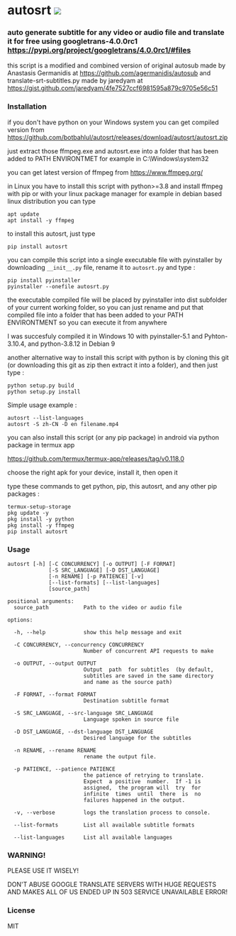 # autosrt <a href="https://pypi.org/project/autosrt/0.0.1/"><img src="https://img.shields.io/pypi/v/autosrt.svg"></img></a>

### auto generate subtitle for any video or audio file and translate it for free using googletrans-4.0.0rc1 https://pypi.org/project/googletrans/4.0.0rc1/#files

this script is a modified and combined version of original autosub made by Anastasis Germanidis at https://github.com/agermanidis/autosub
and translate-srt-subtitles.py made by jaredyam at https://gist.github.com/jaredyam/4fe7527ccf6981595a879c9705e56c51

### Installation

if you don't have python on your Windows system you can get compiled version from
https://github.com/botbahlul/autosrt/releases/download/autosrt/autosrt.zip

just extract those ffmpeg.exe and autosrt.exe into a folder that has been added to PATH ENVIRONTMET
for example in C:\Windows\system32

you can get latest version of ffmpeg from https://www.ffmpeg.org/

in Linux you have to install this script with python>=3.8 and install ffmpeg with pip or with your linux package manager
for example in debian based linux distribution you can type

```
apt update
apt install -y ffmpeg
```

to install this autosrt, just type

```
pip install autosrt
```

you can compile this script into a single executable file with pyinstaller by downloading
```__init__.py``` file, rename it to ```autosrt.py``` and type :

```
pip install pyinstaller
pyinstaller --onefile autosrt.py
```

the executable compiled file will be placed by pyinstaller into dist
subfolder of your current working folder, so you can just rename and
put  that compiled file into  a folder that  has been added to  your
PATH ENVIRONTMENT so you can execute it from anywhere

I was succesfuly compiled it in Windows 10 with pyinstaller-5.1 and Pyhton-3.10.4, and python-3.8.12 in Debian 9

another alternative way to install this script with python is by cloning this git (or downloading this git as zip then extract it into 
a folder), and then just type :

```
python setup.py build
python setup.py install
```

Simple usage example :
  
```
autosrt --list-languages
autosrt -S zh-CN -D en filename.mp4
```  

you can also install this script (or any pip package) in android via python package in termux app

https://github.com/termux/termux-app/releases/tag/v0.118.0

choose the right apk for your device, install it, then open it

type these commands to get python, pip, this autosrt, and any other pip packages :

```
termux-setup-storage
pkg update -y
pkg install -y python
pkg install -y ffmpeg
pip install autosrt
```

### Usage

```
autosrt [-h] [-C CONCURRENCY] [-o OUTPUT] [-F FORMAT]
             [-S SRC_LANGUAGE] [-D DST_LANGUAGE]
             [-n RENAME] [-p PATIENCE] [-v]
             [--list-formats] [--list-languages]
             [source_path]

positional arguments:
  source_path           Path to the video or audio file

options:

  -h, --help            show this help message and exit
  
  -C CONCURRENCY, --concurrency CONCURRENCY
                        Number of concurrent API requests to make
                        
  -o OUTPUT, --output OUTPUT
                        Output  path  for subtitles  (by default, 
                        subtitles are saved in the same directory 
                        and name as the source path)
                        
  -F FORMAT, --format FORMAT
                        Destination subtitle format
                        
  -S SRC_LANGUAGE, --src-language SRC_LANGUAGE
                        Language spoken in source file
                        
  -D DST_LANGUAGE, --dst-language DST_LANGUAGE
                        Desired language for the subtitles
                        
  -n RENAME, --rename RENAME
                        rename the output file.
                        
  -p PATIENCE, --patience PATIENCE
                        the patience of retrying to translate.
                        Expect  a positive  number.  If -1 is 
                        assigned,  the program will  try  for 
                        infinite  times  until  there  is  no 
                        failures happened in the output.
                        
  -v, --verbose         logs the translation process to console.
  
  --list-formats        List all available subtitle formats
  
  --list-languages      List all available languages
```

### WARNING!

PLEASE USE IT WISELY!

DON'T ABUSE GOOGLE TRANSLATE SERVERS WITH HUGE REQUESTS AND MAKES ALL OF US ENDED UP IN 503 SERVICE UNAVAILABLE ERROR!

### License

MIT
